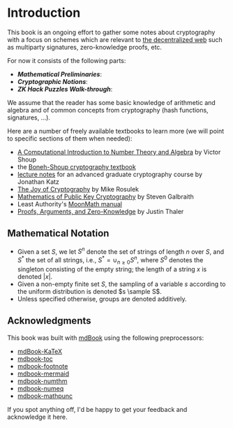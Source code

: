 # Introduction

This book is an ongoing effort to gather some notes about cryptography with a focus on schemes which are relevant to [the decentralized web](https://dci.mit.edu/decentralizedweb) such as multiparty signatures, zero-knowledge proofs, etc.

For now it consists of the following parts:

- ***Mathematical Preliminaries***:
- ***Cryptographic Notions***:
- ***ZK Hack Puzzles Walk-through***:

We assume that the reader has some basic knowledge of arithmetic and algebra and of common concepts from cryptography (hash functions, signatures, ...).

Here are a number of freely available textbooks to learn more (we will point to specific sections of them when needed):

- [A Computational Introduction to Number Theory and Algebra](https://shoup.net/ntb/) by Victor Shoup
- the [Boneh-Shoup cryptography textbook](https://toc.cryptobook.us/book.pdf)
- [lecture notes](http://www.cs.umd.edu/~jkatz/gradcrypto2/scribes.html) for an advanced graduate cryptography course by Jonathan Katz
- [The Joy of Cryptography](https://joyofcryptography.com/) by Mike Rosulek
- [Mathematics of Public Key Cryptography](https://www.math.auckland.ac.nz/~sgal018/crypto-book/main.pdf) by Steven Galbraith
- Least Authority's [MoonMath manual](https://leastauthority.com/community-matters/moonmath-manual/)
- [Proofs, Arguments, and Zero-Knowledge](https://people.cs.georgetown.edu/jthaler/ProofsArgsAndZK.pdf) by Justin Thaler

## Mathematical Notation

- Given a set $S$, we let $S^n$ denote the set of strings of length $n$ over $S$, and $S^*$ the set of all strings, i.e., $S^* = \cup_{n \ge 0} S^n$, where $S^0$ denotes the singleton consisting of the empty string; the length of a string $x$ is denoted $|x|$.
- Given a non-empty finite set $S$, the sampling of a variable $s$ according to the uniform distribution is denoted $s \sample S$.
- Unless specified otherwise, groups are denoted additively.

## Acknowledgments

This book was built with [mdBook](https://rust-lang.github.io/mdBook/) using the following preprocessors:

- [mdBook-KaTeX](https://github.com/lzanini/mdbook-katex)
- [mdbook-toc](https://github.com/badboy/mdbook-toc)
- [mdbook-footnote](https://github.com/daviddrysdale/mdbook-footnote)
- [mdbook-mermaid](https://github.com/badboy/mdbook-mermaid)
- [mdbook-numthm](https://github.com/yannickseurin/mdbook-numthm)
- [mdbook-numeq](https://github.com/yannickseurin/mdbook-numeq)
- [mdbook-mathpunc](https://github.com/yannickseurin/mdbook-mathpunc)

If you spot anything off, I'd be happy to get your feedback and acknowledge it here.

